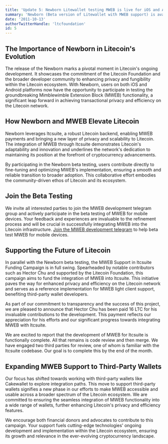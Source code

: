 ```yaml
---
title: 'Update 5: Newborn Litewallet testing MWEB is live for iOS and Android'
summary: 'Newborn (Beta version of Litewallet with MWEB support) is available for testing on iOS and Android.'
date: '2011-10-13'
authorTwitterHandle: 'ltcfoundation'
id: 5
---
```


## The Importance of Newborn in Litecoin's Evolution

The release of the Newborn marks a pivotal moment in Litecoin's ongoing development. It showcases the commitment of the Litecoin Foundation and the broader developer community to enhancing privacy and fungibility within the Litecoin ecosystem. With Newborn, users on both iOS and Android platforms now have the opportunity to participate in testing the groundbreaking Mimblewimble Extension Block (MWEB) functionality, a significant leap forward in achieving transactional privacy and efficiency on the Litecoin network.

## How Newborn and MWEB Elevate Litecoin

Newborn leverages ltcsuite, a robust Litecoin backend, enabling MWEB payments and bringing a new layer of privacy and scalability to Litecoin. The integration of MWEB through ltcsuite demonstrates Litecoin's adaptability and innovation and underlines the network's dedication to maintaining its position at the forefront of cryptocurrency advancements.

By participating in the Newborn beta testing, users contribute directly to fine-tuning and optimizing MWEB's implementation, ensuring a smooth and reliable transition to broader adoption. This collaborative effort embodies the community-driven ethos of Litecoin and its ecosystem.

## Join the Beta Testing

We invite all interested parties to join the MWEB development telegram group and actively participate in the beta testing of MWEB for mobile devices. Your feedback and experiences are invaluable to the refinement process and will be crucial in successfully integrating MWEB into the Litecoin infrastructure. [Join the MWEB development telegram](https://t.me/MWEB_Testnet/1) to help beta test MWEB for mobile devices.

## Supporting the Future of Litecoin

In parallel with the Newborn beta testing, the MWEB Support in ltcsuite Funding Campaign is in full swing. Spearheaded by notable contributors such as Hector Chu and supported by the Litecoin Foundation, this campaign aims to fund the integration of MWEB into ltcsuite. This initiative paves the way for enhanced privacy and efficiency on the Litecoin network and serves as a reference implementation for MWEB light client support, benefiting third-party wallet developers.

As part of our commitment to transparency and the success of this project, we are pleased to announce that Hector Chu has been paid 16 LTC for his invaluable contributions to the development. This payment reflects our appreciation for his efforts and our significant progress towards integrating MWEB with ltcsuite.

We are excited to report that the development of MWEB for ltcsuite is functionally complete. All that remains is code review and then merge. We have engaged two third parties for review, one of whom is familiar with the ltcsuite codebase. Our goal is to complete this by the end of the month.

## Expanding MWEB Support to Third-Party Wallets

Our focus has shifted towards working with third-party wallets like Cakewallet to explore integration paths. This move to support third-party wallets signifies a new phase in our efforts to make MWEB accessible and usable across a broader spectrum of the Litecoin ecosystem. We are committed to ensuring the seamless integration of MWEB functionality into a wide range of wallets, further enhancing Litecoin's privacy and efficiency features.

We encourage both financial donors and advocates to contribute to this campaign. Your support fuels cutting-edge technologies' ongoing development and implementation within the Litecoin ecosystem, ensuring its growth and relevance in the ever-evolving cryptocurrency landscape.
